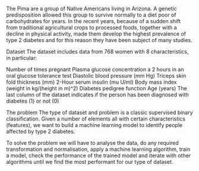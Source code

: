 The Pima are a group of Native Americans living in Arizona. A genetic predisposition allowed this group to survive normally to a diet poor of carbohydrates for years. In the recent years, because of a sudden shift from traditional agricultural crops to processed foods, together with a decline in physical activity, made them develop the highest prevalence of type 2 diabetes and for this reason they have been subject of many studies.

Dataset
The dataset includes data from 768 women with 8 characteristics, in particular:

Number of times pregnant
Plasma glucose concentration a 2 hours in an oral glucose tolerance test
Diastolic blood pressure (mm Hg)
Triceps skin fold thickness (mm)
2-Hour serum insulin (mu U/ml)
Body mass index (weight in kg/(height in m)^2)
Diabetes pedigree function
Age (years)
The last column of the dataset indicates if the person has been diagnosed with diabetes (1) or not (0)


The problem
The type of dataset and problem is a classic supervised binary classification. Given a number of elements all with certain characteristics (features), we want to build a machine learning model to identify people affected by type 2 diabetes.

To solve the problem we will have to analyse the data, do any required transformation and normalisation, apply a machine learning algorithm, train a model, check the performance of the trained model and iterate with other algorithms until we find the most performant for our type of dataset.